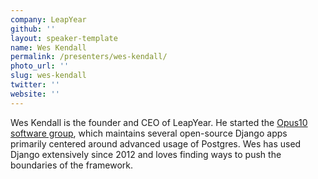 ```yaml
---
company: LeapYear
github: ''
layout: speaker-template
name: Wes Kendall
permalink: /presenters/wes-kendall/
photo_url: ''
slug: wes-kendall
twitter: ''
website: ''
---
```


Wes Kendall is the founder and CEO of LeapYear. He started the [Opus10 software group](https://github.com/Opus10), which maintains several open-source Django apps primarily centered around advanced usage of Postgres. Wes has used Django extensively since 2012 and loves finding ways to push the boundaries of the framework.
